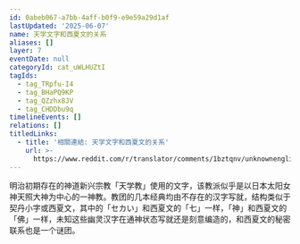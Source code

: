 ```yaml
---
id: 0abeb067-a7bb-4aff-b0f9-e9e59a29d1af
lastUpdated: '2025-06-07'
name: 天学文字和西夏文的关系
aliases: []
layer: 7
eventDate: null
categoryId: cat_uWLHUZtI
tagIds:
  - tag_TRpfu-I4
  - tag_BHaPQ9KP
  - tag_QZzhx8JV
  - tag_CHDDbu9q
timelineEvents: []
relations: []
titledLinks:
  - title: '相關連結: 天学文字和西夏文的关系'
    url: >-
      https://www.reddit.com/r/translator/comments/1bztqnv/unknownenglish_no_idea_what_it_says/
---
```

明治初期存在的神道新兴宗教「天学教」使用的文字，该教派似乎是以日本太阳女神天照大神为中心的一神教。教团的几本经典均由不存在的汉字写就，结构类似于契丹小字或西夏文，其中的「セカい」和西夏文的「七」一样，「神」和西夏文的「佛」一样，未知这些幽灵汉字在通神状态写就还是刻意编造的，和西夏文的秘密联系也是一个谜团。
